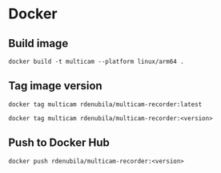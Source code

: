 
# Docker

## Build image

```
docker build -t multicam --platform linux/arm64 .     
```

## Tag image version

```
docker tag multicam rdenubila/multicam-recorder:latest
```
```
docker tag multicam rdenubila/multicam-recorder:<version>
```

## Push to Docker Hub
```
docker push rdenubila/multicam-recorder:<version>
```